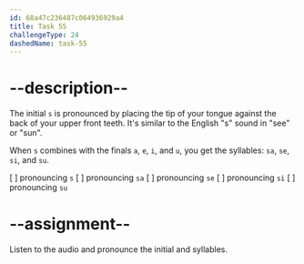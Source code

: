 ```yaml
---
id: 68a47c236487c064936929a4
title: Task 55
challengeType: 24
dashedName: task-55
---
```


<!--SPEAKING-->

<!-- (Audio) A: s, sa, se, si, su -->

# --description--

The initial `s` is pronounced by placing the tip of your tongue against the back of your upper front teeth. It's similar to the English "s" sound in "see" or "sun".

When `s` combines with the finals `a`, `e`, `i`, and `u`, you get the syllables: `sa`, `se`, `si`, and `su`.

[ ] pronouncing `s`
[ ] pronouncing `sa`
[ ] pronouncing `se`
[ ] pronouncing `si`
[ ] pronouncing `su`

# --assignment--

Listen to the audio and pronounce the initial and syllables.
